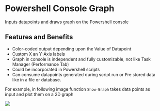 # Powershell Console Graph
Inputs datapoints and draws graph on the Powershell console

## Features and Benefits
* Color-coded output depending upon the Value of Datapoint
* Custom X an Y-Axis labels
* Graph in console is independent and fully customizable, not like Task Manager (Performance Tab)
* Could be incorporated in Powershell scripts
* Can consume datapoints generated during script run or Pre stored data like in a file or database.

For example, in following image function `Show-Graph` takes data points as input and plot them on a 2D graph

![](https://github.com/PrateekKumarSingh/PSConsoleGraph/blob/master/Images/Example1.PNG)
